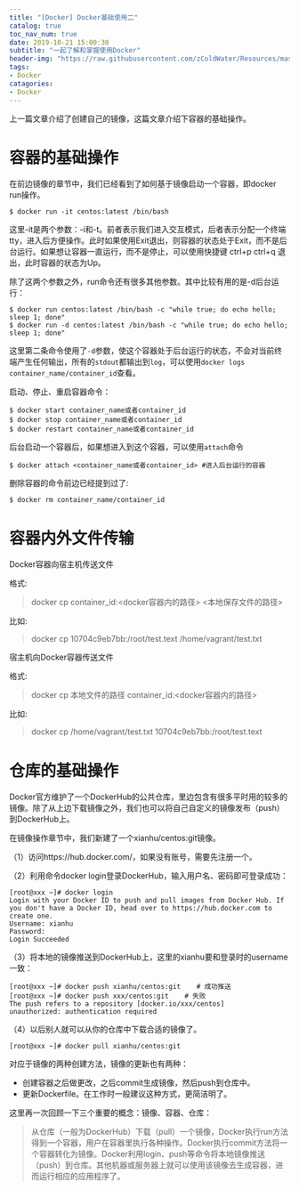 ```yaml
---
title: "[Docker] Docker基础使用二"
catalog: true
toc_nav_num: true
date: 2019-10-21 15:00:30
subtitle: "一起了解和掌握使用Docker"
header-img: "https://raw.githubusercontent.com/zColdWater/Resources/master/Images/legend_cover.jpg"
tags:
- Docker
catagories:
- Docker
---
```


上一篇文章介绍了创建自己的镜像，这篇文章介绍下容器的基础操作。

# 容器的基础操作

在前边镜像的章节中，我们已经看到了如何基于镜像启动一个容器，即docker run操作。

```
$ docker run -it centos:latest /bin/bash
```

这里-it是两个参数：-i和-t。前者表示我们进入交互模式，后者表示分配一个终端tty，进入后方便操作。此时如果使用Exit退出，则容器的状态处于Exit，而不是后台运行。如果想让容器一直运行，而不是停止，可以使用快捷键 ctrl+p ctrl+q 退出，此时容器的状态为Up。

除了这两个参数之外，run命令还有很多其他参数。其中比较有用的是-d后台运行：

```
$ docker run centos:latest /bin/bash -c "while true; do echo hello; sleep 1; done"
$ docker run -d centos:latest /bin/bash -c "while true; do echo hello; sleep 1; done"
```

这里第二条命令使用了`-d`参数，使这个容器处于后台运行的状态，不会对当前终端产生任何输出，所有的`stdout`都输出到`log`，可以使用`docker logs container_name/container_id`查看。  

启动、停止、重启容器命令：

```
$ docker start container_name或者container_id
$ docker stop container_name或者container_id
$ docker restart container_name或者container_id
```  

后台启动一个容器后，如果想进入到这个容器，可以使用`attach`命令   

```
$ docker attach <container_name或者container_id> #进入后台运行的容器
```

删除容器的命令前边已经提到过了:

```
$ docker rm container_name/container_id
```

# 容器内外文件传输

Docker容器向宿主机传送文件  

格式:
> docker cp container_id:<docker容器内的路径> <本地保存文件的路径>

比如:
> docker cp 10704c9eb7bb:/root/test.text /home/vagrant/test.txt

宿主机向Docker容器传送文件

格式:
> docker cp 本地文件的路径 container_id:<docker容器内的路径>

比如:
> docker cp  /home/vagrant/test.txt 10704c9eb7bb:/root/test.text


# 仓库的基础操作

Docker官方维护了一个DockerHub的公共仓库，里边包含有很多平时用的较多的镜像。除了从上边下载镜像之外，我们也可以将自己自定义的镜像发布（push）到DockerHub上。

在镜像操作章节中，我们新建了一个xianhu/centos:git镜像。

（1）访问https://hub.docker.com/，如果没有账号，需要先注册一个。

（2）利用命令docker login登录DockerHub，输入用户名、密码即可登录成功：

```
[root@xxx ~]# docker login
Login with your Docker ID to push and pull images from Docker Hub. If you don't have a Docker ID, head over to https://hub.docker.com to create one.
Username: xianhu
Password:
Login Succeeded
```

（3）将本地的镜像推送到DockerHub上，这里的xianhu要和登录时的username一致：

```
[root@xxx ~]# docker push xianhu/centos:git    # 成功推送
[root@xxx ~]# docker push xxx/centos:git    # 失败
The push refers to a repository [docker.io/xxx/centos]
unauthorized: authentication required
```

（4）以后别人就可以从你的仓库中下载合适的镜像了。

```
[root@xxx ~]# docker pull xianhu/centos:git
```

对应于镜像的两种创建方法，镜像的更新也有两种：

* 创建容器之后做更改，之后commit生成镜像，然后push到仓库中。  
* 更新Dockerfile。在工作时一般建议这种方式，更简洁明了。

这里再一次回顾一下三个重要的概念：镜像、容器、仓库：

> 从仓库（一般为DockerHub）下载（pull）一个镜像，Docker执行run方法得到一个容器，用户在容器里执行各种操作。Docker执行commit方法将一个容器转化为镜像。Docker利用login、push等命令将本地镜像推送（push）到仓库。其他机器或服务器上就可以使用该镜像去生成容器，进而运行相应的应用程序了。


